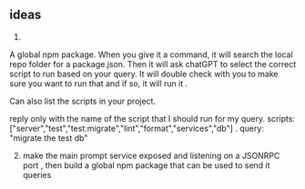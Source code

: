 

## ideas 

1. 
A global npm package. When you give it a command, it will search the local repo folder for a package.json.  Then it will ask chatGPT to select the correct script to run based on your query.  It will double check with you to make sure you want to run that and if so, it will run it . 

Can also list the scripts in your project.  



reply only with the name of the script that I should run for my query.  scripts: ["server","test","test:migrate","lint","format","services","db"] .  query: "migrate the test db"



2. make the main prompt service exposed and listening on a JSONRPC port , then build a global npm package that can be used to send it queries 